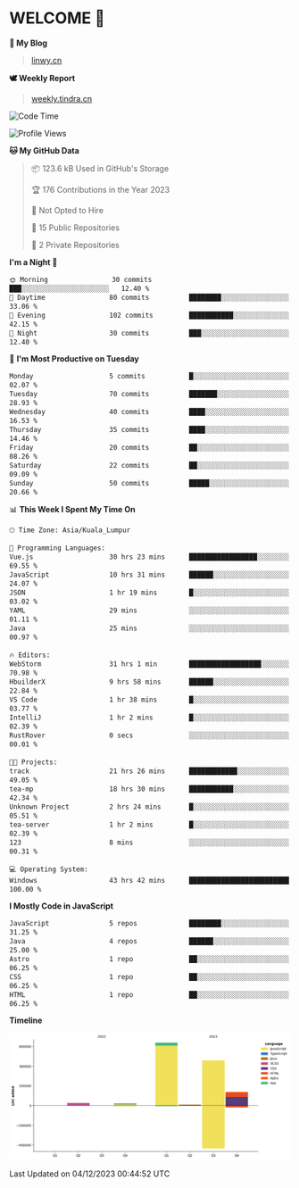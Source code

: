 # WELCOME 👋

**🐶 My Blog**
> [linwy.cn](linwy.cn)

**🕊️ Weekly Report**
> [weekly.tindra.cn](weekly.tindra.cn)
<!--START_SECTION:waka-->
![Code Time](http://img.shields.io/badge/Code%20Time-636%20hrs%2056%20mins-blue)

![Profile Views](http://img.shields.io/badge/Profile%20Views-21-blue)

**🐱 My GitHub Data** 

> 📦 123.6 kB Used in GitHub's Storage 
 > 
> 🏆 176 Contributions in the Year 2023
 > 
> 🚫 Not Opted to Hire
 > 
> 📜 15 Public Repositories 
 > 
> 🔑 2 Private Repositories 
 > 
**I'm a Night 🦉** 

```text
🌞 Morning                30 commits          ███░░░░░░░░░░░░░░░░░░░░░░   12.40 % 
🌆 Daytime                80 commits          ████████░░░░░░░░░░░░░░░░░   33.06 % 
🌃 Evening                102 commits         ███████████░░░░░░░░░░░░░░   42.15 % 
🌙 Night                  30 commits          ███░░░░░░░░░░░░░░░░░░░░░░   12.40 % 
```
📅 **I'm Most Productive on Tuesday** 

```text
Monday                   5 commits           █░░░░░░░░░░░░░░░░░░░░░░░░   02.07 % 
Tuesday                  70 commits          ███████░░░░░░░░░░░░░░░░░░   28.93 % 
Wednesday                40 commits          ████░░░░░░░░░░░░░░░░░░░░░   16.53 % 
Thursday                 35 commits          ████░░░░░░░░░░░░░░░░░░░░░   14.46 % 
Friday                   20 commits          ██░░░░░░░░░░░░░░░░░░░░░░░   08.26 % 
Saturday                 22 commits          ██░░░░░░░░░░░░░░░░░░░░░░░   09.09 % 
Sunday                   50 commits          █████░░░░░░░░░░░░░░░░░░░░   20.66 % 
```


📊 **This Week I Spent My Time On** 

```text
🕑︎ Time Zone: Asia/Kuala_Lumpur

💬 Programming Languages: 
Vue.js                   30 hrs 23 mins      █████████████████░░░░░░░░   69.55 % 
JavaScript               10 hrs 31 mins      ██████░░░░░░░░░░░░░░░░░░░   24.07 % 
JSON                     1 hr 19 mins        █░░░░░░░░░░░░░░░░░░░░░░░░   03.02 % 
YAML                     29 mins             ░░░░░░░░░░░░░░░░░░░░░░░░░   01.11 % 
Java                     25 mins             ░░░░░░░░░░░░░░░░░░░░░░░░░   00.97 % 

🔥 Editors: 
WebStorm                 31 hrs 1 min        ██████████████████░░░░░░░   70.98 % 
HbuilderX                9 hrs 58 mins       ██████░░░░░░░░░░░░░░░░░░░   22.84 % 
VS Code                  1 hr 38 mins        █░░░░░░░░░░░░░░░░░░░░░░░░   03.77 % 
IntelliJ                 1 hr 2 mins         █░░░░░░░░░░░░░░░░░░░░░░░░   02.39 % 
RustRover                0 secs              ░░░░░░░░░░░░░░░░░░░░░░░░░   00.01 % 

🐱‍💻 Projects: 
track                    21 hrs 26 mins      ████████████░░░░░░░░░░░░░   49.05 % 
tea-mp                   18 hrs 30 mins      ███████████░░░░░░░░░░░░░░   42.34 % 
Unknown Project          2 hrs 24 mins       █░░░░░░░░░░░░░░░░░░░░░░░░   05.51 % 
tea-server               1 hr 2 mins         █░░░░░░░░░░░░░░░░░░░░░░░░   02.39 % 
123                      8 mins              ░░░░░░░░░░░░░░░░░░░░░░░░░   00.31 % 

💻 Operating System: 
Windows                  43 hrs 42 mins      █████████████████████████   100.00 % 
```

**I Mostly Code in JavaScript** 

```text
JavaScript               5 repos             ████████░░░░░░░░░░░░░░░░░   31.25 % 
Java                     4 repos             ██████░░░░░░░░░░░░░░░░░░░   25.00 % 
Astro                    1 repo              ██░░░░░░░░░░░░░░░░░░░░░░░   06.25 % 
CSS                      1 repo              ██░░░░░░░░░░░░░░░░░░░░░░░   06.25 % 
HTML                     1 repo              ██░░░░░░░░░░░░░░░░░░░░░░░   06.25 % 
```



**Timeline**

![Lines of Code chart](https://raw.githubusercontent.com/rieraa/rieraa/main/assets/bar_graph.png)


 Last Updated on 04/12/2023 00:44:52 UTC
<!--END_SECTION:waka-->
